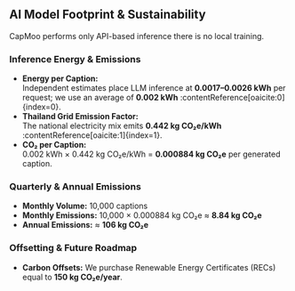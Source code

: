 ## AI Model Footprint & Sustainability

CapMoo performs only API-based inference there is no local training.

### Inference Energy & Emissions

- **Energy per Caption:**  
  Independent estimates place LLM inference at **0.0017–0.0026 kWh** per request; we use an average of **0.002 kWh** :contentReference[oaicite:0]{index=0}.  
- **Thailand Grid Emission Factor:**  
  The national electricity mix emits **0.442 kg CO₂e/kWh** :contentReference[oaicite:1]{index=1}.  
- **CO₂ per Caption:**  
  0.002 kWh × 0.442 kg CO₂e/kWh = **0.000884 kg CO₂e** per generated caption.  

### Quarterly & Annual Emissions

- **Monthly Volume:** 10,000 captions  
- **Monthly Emissions:** 10,000 × 0.000884 kg CO₂e ≈ **8.84 kg CO₂e**  
- **Annual Emissions:** ≈ **106 kg CO₂e**

### Offsetting & Future Roadmap

- **Carbon Offsets:** We purchase Renewable Energy Certificates (RECs) equal to **150 kg CO₂e/year**.  
